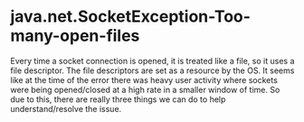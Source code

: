 # java.net.SocketException-Too-many-open-files
Every time a socket connection is opened, it is treated like a file, so it uses a file descriptor. The file descriptors are set as a resource by the OS. It seems like at the time of the error there was heavy user activity where sockets were being opened/closed at a high rate in a smaller window of time. So due to this, there are really three things we can do to help understand/resolve the issue. 
